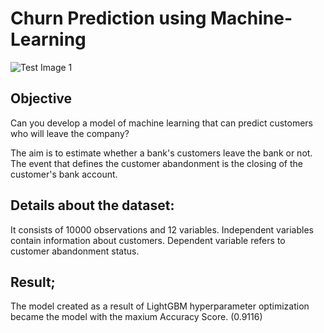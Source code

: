 # Churn Prediction using Machine-Learning

![Test Image 1](https://s16353.pcdn.co/wp-content/uploads/2018/06/Churn.png)

## Objective
Can you develop a model of machine learning that can predict customers who will leave the company?

The aim is to estimate whether a bank's customers leave the bank or not. The event that defines the customer abandonment is the closing of the customer's bank account.

## Details about the dataset:
It consists of 10000 observations and 12 variables. Independent variables contain information about customers. Dependent variable refers to customer abandonment status.

## Result;
The model created as a result of LightGBM hyperparameter optimization became the model with the maxium Accuracy Score. (0.9116)
